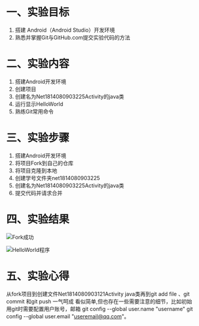 # 一、实验目标 #

1. 搭建 Android（Android Studio）开发环境
2. 熟悉并掌握Git与GitHub.com提交实验代码的方法

# 二、实验内容 #

1. 搭建Android开发环境
2. 创建项目
3. 创建名为Net1814080903225Activity的java类
4. 运行显示HelloWorld
5. 熟练Git常用命令

# 三、实验步骤 #

1. 搭建Android开发环境
2. 将项目Fork到自己的仓库
3. 将项目克隆到本地
4. 创建学号文件夹net1814080903225
5. 创建名为Net1814080903225Activity的java类
6. 提交代码并请求合并

# 四、实验结果 #

![Fork成功](https://github.com/15218047860/android-labs-2020/blob/master/students/net1814080903121/lab1fork.png?raw=true)

![HelloWorld程序](https://github.com/15218047860/android-labs-2020/blob/master/students/net1814080903121/lab1helloworld.png?raw=true)

# 五、实验心得 #
从fork项目到创建文件Net1814080903121Activity java类再到git add file 、git commit 和git push 一气呵成 看似简单,但也存在一些需要注意的细节，比如初始用git时需要配置用户账号，邮箱
git config --global user.name "username" git config --global user.email "useremail@qq.com"。

